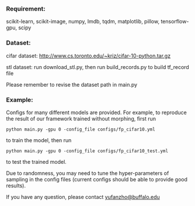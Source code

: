 ### Requirement:
scikit-learn,
scikit-image,
numpy,
lmdb,
tqdm,
matplotlib,
pillow,
tensorflow-gpu,
scipy

### Dataset:
cifar dataset: http://www.cs.toronto.edu/~kriz/cifar-10-python.tar.gz

stl dataset: run download_stl.py, then run build_records.py to build tf_record file

Please remember to revise the dataset path in main.py

### Example:
Configs for many different models are provided.
For example, to reproduce the result of our framework trained without morphing, first run
```
python main.py -gpu 0 -config_file configs/fp_cifar10.yml
```
to train the model, then run 
```
python main.py -gpu 0 -config_file configs/fp_cifar10_test.yml
```
to test the trained model.

Due to randomness,  you may need to tune the hyper-parameters of sampling in the config files (current configs should be able to provide good results).

If you have any question, please contact yufanzho@buffalo.edu
